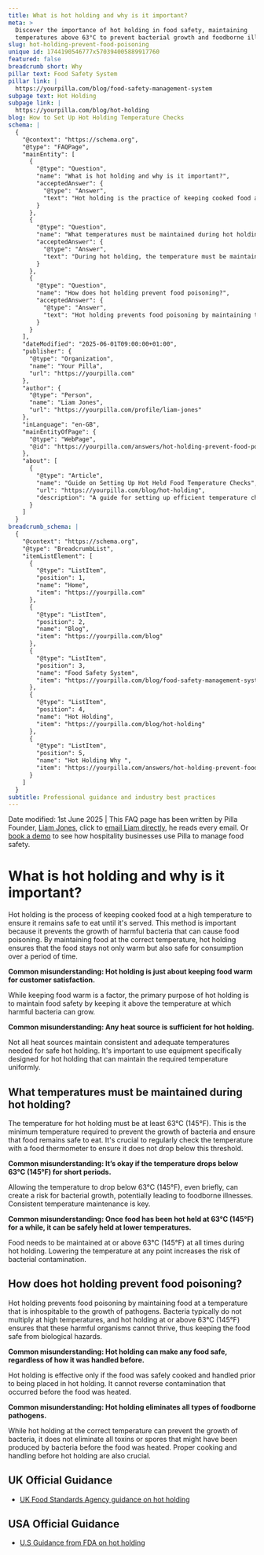 ```yaml
---
title: What is hot holding and why is it important?
meta: >
  Discover the importance of hot holding in food safety, maintaining
  temperatures above 63°C to prevent bacterial growth and foodborne illnesses.
slug: hot-holding-prevent-food-poisoning
unique id: 1744190546777x570394005889917760
featured: false
breadcrumb short: Why
pillar text: Food Safety System
pillar link: |
  https://yourpilla.com/blog/food-safety-management-system
subpage text: Hot Holding
subpage link: |
  https://yourpilla.com/blog/hot-holding
blog: How to Set Up Hot Holding Temperature Checks
schema: |
  {
    "@context": "https://schema.org",
    "@type": "FAQPage",
    "mainEntity": [
      {
        "@type": "Question",
        "name": "What is hot holding and why is it important?",
        "acceptedAnswer": {
          "@type": "Answer",
          "text": "Hot holding is the practice of keeping cooked food at a high temperature to ensure it remains safe to eat until served. It is important because it prevents the growth of harmful bacteria that might cause food poisoning, ensuring the food remains not only warm but safe for consumption."
        }
      },
      {
        "@type": "Question",
        "name": "What temperatures must be maintained during hot holding?",
        "acceptedAnswer": {
          "@type": "Answer",
          "text": "During hot holding, the temperature must be maintained at 63°C (145°F) or above. This minimum temperature is essential to prevent the growth of bacteria and ensure that the food remains safe to eat. Regular checks with a food thermometer are crucial to ensure the temperature does not drop below this threshold."
        }
      },
      {
        "@type": "Question",
        "name": "How does hot holding prevent food poisoning?",
        "acceptedAnswer": {
          "@type": "Answer",
          "text": "Hot holding prevents food poisoning by maintaining the food at a temperature that inhibits the growth of pathogens. Keeping food at or above 63°C (145°F) ensures that harmful organisms cannot thrive, thereby keeping the food safe from biological hazards."
        }
      }
    ],
    "dateModified": "2025-06-01T09:00:00+01:00",
    "publisher": {
      "@type": "Organization",
      "name": "Your Pilla",
      "url": "https://yourpilla.com"
    },
    "author": {
      "@type": "Person",
      "name": "Liam Jones",
      "url": "https://yourpilla.com/profile/liam-jones"
    },
    "inLanguage": "en-GB",
    "mainEntityOfPage": {
      "@type": "WebPage",
      "@id": "https://yourpilla.com/answers/hot-holding-prevent-food-poisoning"
    },
    "about": [
      {
        "@type": "Article",
        "name": "Guide on Setting Up Hot Held Food Temperature Checks",
        "url": "https://yourpilla.com/blog/hot-holding",
        "description": "A guide for setting up efficient temperature checks for hot held food to ensure safety and compliance in food handling."
      }
    ]
  }
breadcrumb_schema: |
  {
    "@context": "https://schema.org",
    "@type": "BreadcrumbList",
    "itemListElement": [
      {
        "@type": "ListItem",
        "position": 1,
        "name": "Home",
        "item": "https://yourpilla.com"
      },
      {
        "@type": "ListItem",
        "position": 2,
        "name": "Blog",
        "item": "https://yourpilla.com/blog"
      },
      {
        "@type": "ListItem",
        "position": 3,
        "name": "Food Safety System",
        "item": "https://yourpilla.com/blog/food-safety-management-system"
      },
      {
        "@type": "ListItem",
        "position": 4,
        "name": "Hot Holding",
        "item": "https://yourpilla.com/blog/hot-holding"
      },
      {
        "@type": "ListItem",
        "position": 5,
        "name": "Hot Holding Why ",
        "item": "https://yourpilla.com/answers/hot-holding-prevent-food-poisoning"
      }
    ]
  }
subtitle: Professional guidance and industry best practices
---
```


Date modified: 1st June 2025 | This FAQ page has been written by Pilla Founder, [Liam Jones](https://yourpilla.com/profile/liam-jones), click to [email Liam directly](https://mailto:liam@yourpilla.com/), he reads every email. Or [book a demo](https://calendly.com/pilla/demo) to see how hospitality businesses use Pilla to manage food safety.

# What is hot holding and why is it important?

Hot holding is the process of keeping cooked food at a high temperature to ensure it remains safe to eat until it's served. This method is important because it prevents the growth of harmful bacteria that can cause food poisoning. By maintaining food at the correct temperature, hot holding ensures that the food stays not only warm but also safe for consumption over a period of time.

**Common misunderstanding: Hot holding is just about keeping food warm for customer satisfaction.**

While keeping food warm is a factor, the primary purpose of hot holding is to maintain food safety by keeping it above the temperature at which harmful bacteria can grow.

**Common misunderstanding: Any heat source is sufficient for hot holding.**

Not all heat sources maintain consistent and adequate temperatures needed for safe hot holding. It's important to use equipment specifically designed for hot holding that can maintain the required temperature uniformly.

## What temperatures must be maintained during hot holding?

The temperature for hot holding must be at least 63°C (145°F). This is the minimum temperature required to prevent the growth of bacteria and ensure that food remains safe to eat. It's crucial to regularly check the temperature with a food thermometer to ensure it does not drop below this threshold.

**Common misunderstanding: It’s okay if the temperature drops below 63°C (145°F) for short periods.**

Allowing the temperature to drop below 63°C (145°F), even briefly, can create a risk for bacterial growth, potentially leading to foodborne illnesses. Consistent temperature maintenance is key.

**Common misunderstanding: Once food has been hot held at 63°C (145°F) for a while, it can be safely held at lower temperatures.**

Food needs to be maintained at or above 63°C (145°F) at all times during hot holding. Lowering the temperature at any point increases the risk of bacterial contamination.

## How does hot holding prevent food poisoning?

Hot holding prevents food poisoning by maintaining food at a temperature that is inhospitable to the growth of pathogens. Bacteria typically do not multiply at high temperatures, and hot holding at or above 63°C (145°F) ensures that these harmful organisms cannot thrive, thus keeping the food safe from biological hazards.

**Common misunderstanding: Hot holding can make any food safe, regardless of how it was handled before.**

Hot holding is effective only if the food was safely cooked and handled prior to being placed in hot holding. It cannot reverse contamination that occurred before the food was heated.

**Common misunderstanding: Hot holding eliminates all types of foodborne pathogens.**

While hot holding at the correct temperature can prevent the growth of bacteria, it does not eliminate all toxins or spores that might have been produced by bacteria before the food was heated. Proper cooking and handling before hot holding are also crucial.

## UK Official Guidance

-   [UK Food Standards Agency guidance on hot holding](https://www.food.gov.uk/sites/default/files/media/document/hot-holding.pdf)

## USA Official Guidance

-   [U.S Guidance from FDA on hot holding](https://www.fda.gov/media/84739/download#:~:text=Hot%20foods%20should%20be%20kept,140%20%C2%B0F%20or%20warmer.&text=Use%20a%20food%20thermometer%20to,slow%20cookers%2C%20and%20warming%20trays.)
